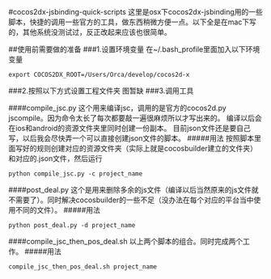 #cocos2dx-jsbinding-quick-scripts
这里是osx下cocos2dx-jsbinding用的一些脚本，快捷的调用一些官方的工具，做东西稍微方便一点。以下全是在mac下写的，其他系统没测试过，反正改起来应该也很简单。

##使用前需要做的准备
###1.设置环境变量
在~/.bash_profile里面加入以下环境变量
```
export COCOS2DX_ROOT=/Users/Orca/develop/cocos2d-x
```
###2.按照以下方式设置工程文件夹
图暂缺
###3.调用工具

####compile_jsc.py
这个用来编译jsc，调用的是官方的cocos2d.py jscompile。因为命令太长了每次都要敲一遍很麻烦所以才写出来的。
编译以后会在ios和android的资源文件夹里同时创建一份副本。
目前json文件还是要自己写，以后我会尽快弄一个可以直接创建json文件的脚本。
#####用法
按照脚本里面写好的规则创建对应的资源文件夹（实际上就是cocosbuilder建立的文件夹）
和对应的.json文件，然后运行
```
python compile_jsc.py -c project_name
```
####post_deal.py
这个是用来删除多余的js文件（编译以后当然原来的js文件就不需要了）。同时解决cocosbuilder的一些不足（没办法在每个对应的平台当中使用不同的文件）。
#####用法
```
python post_deal.py -d project_name
```
####compile_jsc_then_pos_deal.sh
以上两个脚本的组合。同时完成两个工作。
#####用法
```
compile_jsc_then_pos_deal.sh project_name
```
